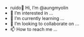 - ruido👋 Hi, I’m @aungmyolin
- 👀 I’m interested in ...
- 🌱 I’m currently learning ...
- 💞️ I’m looking to collaborate on ...
- 📫 How to reach me ...

<!---
aungmyolin/aungmyolin is a ✨ special ✨ repository because its `README.md` (this file) appears on your GitHub profile.
You can click the Preview link to take a look at your changes.
--->
